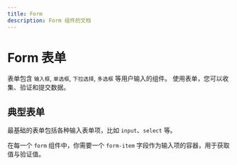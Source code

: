 ```yaml
---
title: Form
description: Form 组件的文档
---
```


# Form 表单

表单包含 `输入框`, `单选框`, `下拉选择`, `多选框` 等用户输入的组件。
使用表单，您可以收集、验证和提交数据。

## 典型表单

最基础的表单包括各种输入表单项，比如 `input`、`select` 等。

在每一个 `form` 组件中，你需要一个 `form-item` 字段作为输入项的容器，用于获取值与验证值。

<preview path="../demo/Form/Basic.vue" title="典型表单" description="Form 典型表单"></preview>

